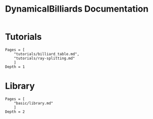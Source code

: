 # DynamicalBilliards Documentation

```@contents
```

# Tutorials
```@contents
Pages = [
    "tutorials/billiard_table.md",
    "tutorials/ray-splitting.md"
    ]
Depth = 1
```

# Library
```@contents
Pages = [
    "basic/library.md"
    ]
Depth = 2
```
